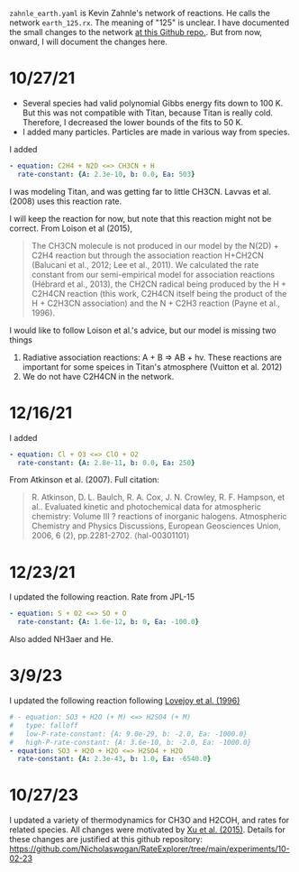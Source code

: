 `zahnle_earth.yaml` is Kevin Zahnle's network of reactions. He calls the network `earth_125.rx`. The meaning of "125" is unclear. I have documented the small changes to the network [at this Github repo.](https://github.com/Nicholaswogan/ImpactAtmosphere/blob/main/ImpactAtmosphere/data/notes.md). But from now, onward, I will document the changes here.

# 10/27/21

- Several species had valid polynomial Gibbs energy fits down to 100 K. But this was not compatible with Titan, because Titan is really cold. Therefore, I decreased the lower bounds of the fits to 50 K.
- I added many particles. Particles are made in various way from species. 

I added

```yaml
- equation: C2H4 + N2D <=> CH3CN + H
  rate-constant: {A: 2.3e-10, b: 0.0, Ea: 503}
```

I was modeling Titan, and was getting far to little CH3CN. Lavvas et al. (2008) uses this reaction rate.

I will keep the reaction for now, but note that this reaction might not be correct. From Loison et al (2015),

> The CH3CN molecule is not produced in our model by the N(2D) + C2H4 reaction but through the association reaction H+CH2CN (Balucani et al., 2012; Lee et al., 2011). We calculated the rate constant from our semi-empirical model for association reactions (Hébrard et al., 2013), the CH2CN radical being produced by the H + C2H4CN reaction (this work, C2H4CN itself being the product of the H + C2H3CN association) and the N + C2H3 reaction (Payne et al., 1996).

I would like to follow Loison et al.'s advice, but our model is missing two things

1. Radiative association reactions: A + B => AB + hv. These reactions are important for some speices in Titan's atmosphere (Vuitton et al. 2012)
2. We do not have C2H4CN in the network.

# 12/16/21

I added

```yaml
- equation: Cl + O3 <=> ClO + O2
  rate-constant: {A: 2.8e-11, b: 0.0, Ea: 250}
```

From Atkinson et al. (2007). Full citation:

> R. Atkinson, D. L. Baulch, R. A. Cox, J. N. Crowley, R. F. Hampson, et al.. Evaluated kinetic and photochemical data for atmospheric chemistry: Volume III ? reactions of inorganic halogens. Atmospheric Chemistry and Physics Discussions, European Geosciences Union, 2006, 6 (2), pp.2281-2702. ⟨hal-00301101⟩

# 12/23/21

I updated the following reaction. Rate from JPL-15

```yaml
- equation: S + O2 <=> SO + O
  rate-constant: {A: 1.6e-12, b: 0, Ea: -100.0}
```

Also added NH3aer and He.

# 3/9/23

I updated the following reaction following [Lovejoy et al. (1996)](https://doi.org/10.1021/jp962414d)

```yaml
# - equation: SO3 + H2O (+ M) <=> H2SO4 (+ M)
#   type: falloff
#   low-P-rate-constant: {A: 9.0e-29, b: -2.0, Ea: -1000.0}
#   high-P-rate-constant: {A: 3.6e-10, b: -2.0, Ea: -1000.0}
- equation: SO3 + H2O + H2O <=> H2SO4 + H2O
  rate-constant: {A: 2.3e-43, b: 1.0, Ea: -6540.0}
```

# 10/27/23

I updated a variety of thermodynamics for CH3O and H2COH, and rates for related species. All changes were motivated by [Xu et al. (2015)](https://doi.org/10.1021/acs.jpca.5b00553). Details for these changes are justified at this github repository: https://github.com/Nicholaswogan/RateExplorer/tree/main/experiments/10-02-23


